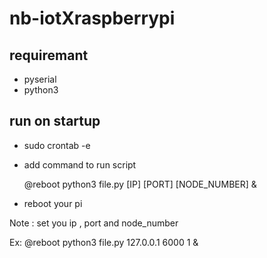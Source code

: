 # nb-iotXraspberrypi
## requiremant
- pyserial
- python3
## run on startup
- sudo crontab -e

- add command to run script

  @reboot python3 file.py [IP] [PORT] [NODE_NUMBER] &



- reboot your pi

Note : set you ip , port and node_number

Ex: @reboot python3 file.py 127.0.0.1 6000 1 &
